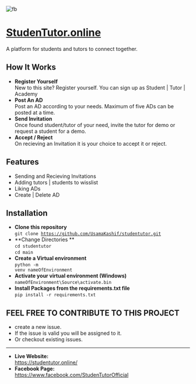 ![fb](https://user-images.githubusercontent.com/49620321/104490248-6d5a1980-55f2-11eb-8dd2-354fea7b5912.png)
# [StudenTutor.online][1]
[1]: https://studentutor.online/ "Title"
A platform for students and tutors to connect together.

## How It Works
- **Register Yourself** <br>
    New to this site? Register yourself. You can sign up as Student | Tutor | Academy
- **Post An AD** <br>
    Post an AD according to your needs. Maximum of five ADs can be posted at a time.
- **Send Invitation** <br>
    Once found student/tutor of your need, invite the tutor for demo or request a student for a demo.
- **Accept / Reject** <br>
    On recieving an Invitation it is your choice to accept it or reject.


## Features
- Sending and Recieving Invitations
- Adding tutors | students to wisslist
- Liking ADs
- Create | Delete AD

## Installation
- **Clone this repository** <br>
    <code>git clone https://github.com/UsamaKashif/studentutor.git</code>
- **Change Directories ** <br>
    <code>cd studentutor</code> <br>
    <code>cd main</code>
- **Create a Virtual environment** <br>
    <code>python -m venv nameOfEnvironment</code>
- **Activate your virtual environment (Windows)** <br>
    <code>nameOfEnvironment\Source\activate.bin</code>
- **Install Packages from the requirements.txt file** <br>
    <code>pip install -r requirements.txt</code>


## FEEL FREE TO CONTRIBUTE TO THIS PROJECT
- create a new issue.
- If the issue is valid you will be assigned to it.
- Or checkout existing issues.


--------------------------------------------------------------------------------------------------------------------------------------------

- **Live Website:** <br>
    https://studentutor.online/
- **Facebook Page:** <br> 
    https://www.facebook.com/StudenTutorOfficial
